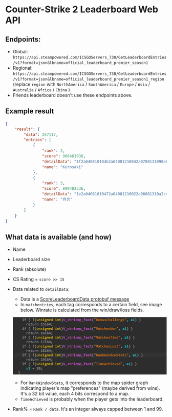 # Counter-Strike 2 Leaderboard Web API

## Endpoints:
- Global: ``https://api.steampowered.com/ICSGOServers_730/GetLeaderboardEntries/v1?format=json&lbname=official_leaderboard_premier_season1``
- Regional: ``https://api.steampowered.com/ICSGOServers_730/GetLeaderboardEntries/v1?format=json&lbname=official_leaderboard_premier_season1_region`` (replace ``region`` with ``NorthAmerica`` / ``SouthAmerica`` / ``Europe`` / ``Asia`` / ``Australia`` / ``Africa`` / ``China`` )
- Friends leaderboard doesn't use these endpoints above.
## Example result

```json
{
	"result": {
		"data": 267117,
		"entries": [
			{
				"rank": 2,
				"score": 906461930,
				"detailData": "1f2a040810104b2a04081210042a0708131090e6c4082a08081410d4bcdda706",
				"name": "Kurosaki"
			},
			{
				"rank": 3,
				"score": 899482336,
				"detailData": "1e2a04081010472a04081210022a06081310a2c4082a08081410e0fddaa70600",
				"name": "月光"
			}
		]
	}
}
```

## What data is available (and how)
- Name
- Leaderboard size
- Rank (absolute)

- CS Rating = ``score >> 15``
- Data related to ``detailData``:
  - Data is a [ScoreLeaderboardData protobuf message](https://github.com/SteamDatabase/Protobufs/blob/a5ca80c0b692dbc379cdb0a25bb7aac05d71180d/csgo/cstrike15_gcmessages.proto#L302-L318)
  - In ``matchentries``, each tag corresponds to a certain field, see image below. Winrate is calculated from the win/draw/loss fields.
  
  ![](enum.png)
  - For ``RankWindowStats``, it corresponds to the map spider graph indicating player's map "preferences" (maybe derived from wins). It's a 32 bit value, each 4 bits correspond to a map.
  - ``TimeAchieved`` is probably when the player gets into the leaderboard.
- Rank% = `Rank / data`. It's an integer always capped between 1 and 99.